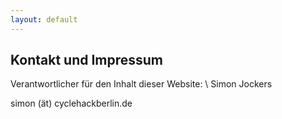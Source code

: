 ```yaml
---
layout: default
---
```


## Kontakt und Impressum

Verantwortlicher für den Inhalt dieser Website: \\
Simon Jockers

simon (ät) cyclehackberlin.de
